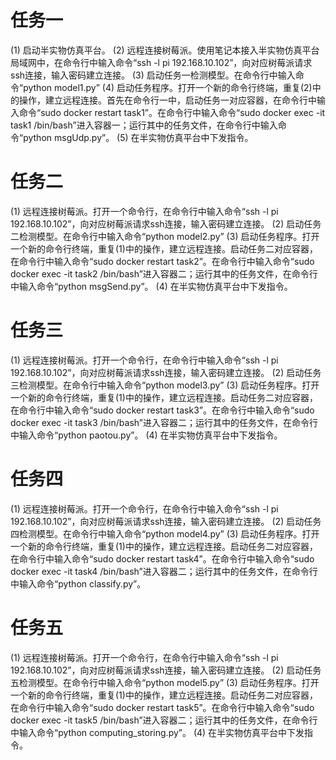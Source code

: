 # 任务一
(1) 启动半实物仿真平台。
(2) 远程连接树莓派。使用笔记本接入半实物仿真平台局域网中，在命令行中输入命令“ssh -l pi 192.168.10.102”，向对应树莓派请求ssh连接，输入密码建立连接。
(3) 启动任务一检测模型。在命令行中输入命令“python model1.py”
(4) 启动任务程序。打开一个新的命令行终端，重复(2)中的操作，建立远程连接。首先在命令行一中，启动任务一对应容器，在命令行中输入命令“sudo docker restart task1”。在命令行中输入命令“sudo docker exec -it task1 /bin/bash”进入容器一；运行其中的任务文件，在命令行中输入命令“python msgUdp.py”。
(5) 在半实物仿真平台中下发指令。

# 任务二
(1) 远程连接树莓派。打开一个命令行，在命令行中输入命令“ssh -l pi 192.168.10.102”，向对应树莓派请求ssh连接，输入密码建立连接。
(2) 启动任务二检测模型。在命令行中输入命令“python model2.py”
(3) 启动任务程序。打开一个新的命令行终端，重复(1)中的操作，建立远程连接。启动任务二对应容器，在命令行中输入命令“sudo docker restart task2”。在命令行中输入命令“sudo docker exec -it task2 /bin/bash”进入容器二；运行其中的任务文件，在命令行中输入命令“python msgSend.py”。
(4) 在半实物仿真平台中下发指令。

# 任务三
(1) 远程连接树莓派。打开一个命令行，在命令行中输入命令“ssh -l pi 192.168.10.102”，向对应树莓派请求ssh连接，输入密码建立连接。
(2) 启动任务三检测模型。在命令行中输入命令“python model3.py”
(3) 启动任务程序。打开一个新的命令行终端，重复(1)中的操作，建立远程连接。启动任务二对应容器，在命令行中输入命令“sudo docker restart task3”。在命令行中输入命令“sudo docker exec -it task3 /bin/bash”进入容器二；运行其中的任务文件，在命令行中输入命令“python paotou.py”。
(4) 在半实物仿真平台中下发指令。


# 任务四
(1) 远程连接树莓派。打开一个命令行，在命令行中输入命令“ssh -l pi 192.168.10.102”，向对应树莓派请求ssh连接，输入密码建立连接。
(2) 启动任务四检测模型。在命令行中输入命令“python model4.py”
(3) 启动任务程序。打开一个新的命令行终端，重复(1)中的操作，建立远程连接。启动任务二对应容器，在命令行中输入命令“sudo docker restart task4”。在命令行中输入命令“sudo docker exec -it task4 /bin/bash”进入容器二；运行其中的任务文件，在命令行中输入命令“python classify.py”。

# 任务五
(1) 远程连接树莓派。打开一个命令行，在命令行中输入命令“ssh -l pi 192.168.10.102”，向对应树莓派请求ssh连接，输入密码建立连接。
(2) 启动任务五检测模型。在命令行中输入命令“python model5.py”
(3) 启动任务程序。打开一个新的命令行终端，重复(1)中的操作，建立远程连接。启动任务二对应容器，在命令行中输入命令“sudo docker restart task5”。在命令行中输入命令“sudo docker exec -it task5 /bin/bash”进入容器二；运行其中的任务文件，在命令行中输入命令“python computing_storing.py”。
(4) 在半实物仿真平台中下发指令。
